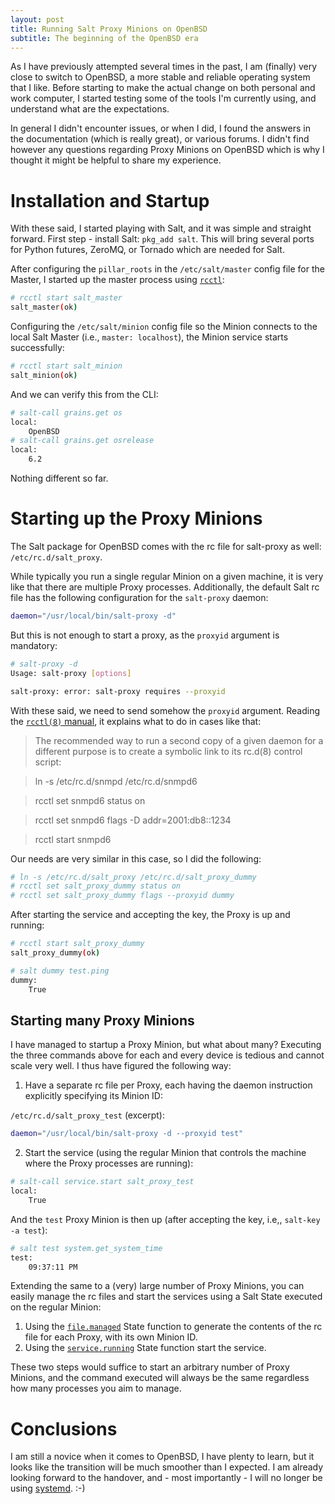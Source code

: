 ```yaml
---
layout: post
title: Running Salt Proxy Minions on OpenBSD
subtitle: The beginning of the OpenBSD era
---
```


As I have previously attempted several times in the past, I am (finally) very
close to switch to OpenBSD, a more stable and reliable operating system that I
like. Before starting to make the actual change on both personal and work
computer, I started testing some of the tools I'm currently using, and understand
what are the expectations.

In general I didn't encounter issues, or when I did, I found the answers
in the documentation (which is really great), or various forums. I didn't find
however any questions regarding Proxy Minions on OpenBSD which is why I thought
it might be helpful to share my experience.

Installation and Startup
========================

With these said, I started playing with Salt, and it was simple and straight
forward. First step - install Salt: ``pkg_add salt``. This will bring several
ports for Python futures, ZeroMQ, or Tornado which are needed for Salt.

After configuring the ``pillar_roots`` in the ``/etc/salt/master`` config file
for the Master, I started up the master process using
[``rcctl``](https://man.openbsd.org/rcctl):

```bash
# rcctl start salt_master
salt_master(ok)
```

Configuring the ``/etc/salt/minion`` config file so the Minion connects to the
local Salt Master (i.e., ``master: localhost``), the Minion service starts
successfully:

```bash
# rcctl start salt_minion
salt_minion(ok)
```

And we can verify this from the CLI:

```bash
# salt-call grains.get os
local:
    OpenBSD
# salt-call grains.get osrelease
local:
    6.2
```

Nothing different so far.


Starting up the Proxy Minions
=============================

The Salt package for OpenBSD comes with the rc file for salt-proxy as well:
``/etc/rc.d/salt_proxy``.

While typically you run a single regular Minion on a given machine, it is very
like that there are multiple Proxy processes. Additionally, the default Salt rc
file has the following configuration for the ``salt-proxy`` daemon:

```bash
daemon="/usr/local/bin/salt-proxy -d"
```

But this is not enough to start a proxy, as the ``proxyid`` argument is
mandatory:

```bash
# salt-proxy -d
Usage: salt-proxy [options]

salt-proxy: error: salt-proxy requires --proxyid
```

With these said, we need to send somehow the ``proxyid`` argument. Reading the
[``rcctl(8)`` manual](https://man.openbsd.org/rcctl), it explains what to do
in cases like that:

> The recommended way to run a second copy of a given daemon for a different
> purpose is to create a symbolic link to its rc.d(8) control script:

> ln -s /etc/rc.d/snmpd /etc/rc.d/snmpd6 

> rcctl set snmpd6 status on 

> rcctl set snmpd6 flags -D addr=2001:db8::1234 

> rcctl start snmpd6

Our needs are very similar in this case, so I did the following:

```bash
# ln -s /etc/rc.d/salt_proxy /etc/rc.d/salt_proxy_dummy
# rcctl set salt_proxy_dummy status on
# rcctl set salt_proxy_dummy flags --proxyid dummy
```

After starting the service and accepting the key, the Proxy is up and running:

```bash
# rcctl start salt_proxy_dummy
salt_proxy_dummy(ok)
```

```bash
# salt dummy test.ping
dummy:
    True
```

Starting many Proxy Minions
---------------------------

I have managed to startup a Proxy Minion, but what about many? Executing the
three commands above for each and every device is tedious and cannot scale very
well. I thus have figured the following way:

1. Have a separate rc file per Proxy, each having the daemon instruction
   explicitly specifying its Minion ID:

``/etc/rc.d/salt_proxy_test`` (excerpt):

```bash
daemon="/usr/local/bin/salt-proxy -d --proxyid test"
```

2. Start the service (using the regular Minion that controls the machine where
   the Proxy processes are running):

```bash
# salt-call service.start salt_proxy_test
local:
    True
```

And the ``test`` Proxy Minion is then up (after accepting the key, i.e,,
``salt-key -a test``):

```bash
# salt test system.get_system_time
test:
    09:37:11 PM
```

Extending the same to a (very) large number of Proxy Minions, you can easily
manage the rc files and start the services using a Salt State executed on the
regular Minion:

1. Using the [``file.managed``](https://docs.saltstack.com/en/latest/ref/states/all/salt.states.file.html#salt.states.file.managed)
   State function to generate the contents of the rc file for each Proxy, with its
   own Minion ID.
2. Using the [``service.running``](https://docs.saltstack.com/en/latest/ref/states/all/salt.states.service.html#salt.states.service.running)
   State function start the service.

These two steps would suffice to start an arbitrary number of Proxy Minions, and
the command executed will always be the same regardless how many processes you
aim to manage.

Conclusions
===========

I am still a novice when it comes to OpenBSD, I have plenty to learn, but it
looks like the transition will be much smoother than I expected. I am already
looking forward to the handover, and - most importantly - I will no longer be
using [systemd](https://twitter.com/systemdsucks). :-)
